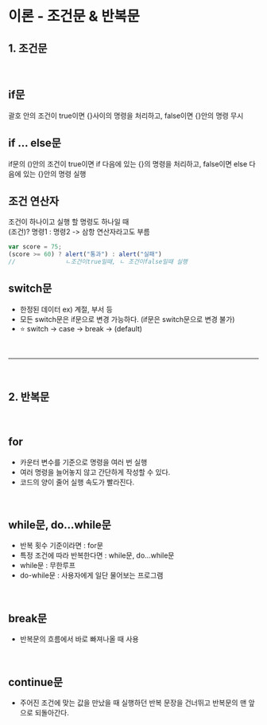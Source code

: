 # 이론 - 조건문 & 반복문
## <b>1. 조건문</b>
<br/>

## if문
괄호 안의 조건이 true이면 {}사이의 명령을 처리하고, false이면 {}안의 명령 무시 

## if ... else문
if문의 ()안의 조건이 true이면 if 다음에 있는 {}의 명령을 처리하고, false이면 else 다음에 있는 {}안의 명령 실행

## 조건 연산자
조건이 하나이고 실행 할 명령도 하나일 때 <br/>
(조건)? 명령1 : 명령2 -> 삼항 연산자라고도 부름

```js
var score = 75;
(score >= 60) ? alert("통과") : alert("실패")
//              ㄴ조건이true일때, ㄴ 조건이false일때 실행      
```

## switch문
* 한정된 데이터 ex) 계절, 부서 등
* 모든 switch문은 if문으로 변경 가능하다. (if문은 switch문으로 변경 불가)
* ⭐️ switch -> case -> break -> (default)

<br/>

---

<br/>

## <b>2. 반복문</b> 
<br/>

## for

* 카운터 변수를 기준으로 명령을 여러 번 실행
* 여러 명령을 늘어놓지 않고 간단하게 작성할 수 있다.
* 코드의 양이 줄어 실행 속도가 빨라진다.

<br/>

## while문, do...while문
* 반복 횟수 기준이라면 : for문
* 특정 조건에 따라 반복한다면 : while문, do...while문
* while문 : 무한루프
* do-while문 : 사용자에게 일단 물어보는 프로그램

<br/>

## break문
* 반복문의 흐름에서 바로 빠져나올 때 사용

<br/>

## continue문
* 주어진 조건에 맞는 값을 만났을 때 실행하던 반복 문장을 건너뛰고 반복문의 맨 앞으로 되돌아간다.